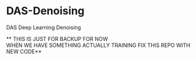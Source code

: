 # DAS-Denoising
DAS Deep Learning Denoising

** THIS IS JUST FOR BACKUP FOR NOW  
WHEN WE HAVE SOMETHING ACTUALLY TRAINING FIX THIS REPO WITH NEW CODE**
